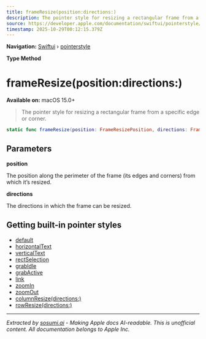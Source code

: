 ```yaml
---
title: frameResize(position:directions:)
description: The pointer style for resizing a rectangular frame from a specific edge or corner.
source: https://developer.apple.com/documentation/swiftui/pointerstyle/frameresize(position:directions:)
timestamp: 2025-10-29T00:12:15.379Z
---
```


**Navigation:** [Swiftui](/documentation/swiftui) › [pointerstyle](/documentation/swiftui/pointerstyle)

**Type Method**

# frameResize(position:directions:)

**Available on:** macOS 15.0+

> The pointer style for resizing a rectangular frame from a specific edge or corner.

```swift
static func frameResize(position: FrameResizePosition, directions: FrameResizeDirection.Set = .all) -> PointerStyle
```

## Parameters

**position**

The position along the perimeter of the frame (its edges and corners) from which it’s resized.



**directions**

The directions in which the frame can be resized.



## Getting built-in pointer styles

- [default](/documentation/swiftui/pointerstyle/default)
- [horizontalText](/documentation/swiftui/pointerstyle/horizontaltext)
- [verticalText](/documentation/swiftui/pointerstyle/verticaltext)
- [rectSelection](/documentation/swiftui/pointerstyle/rectselection)
- [grabIdle](/documentation/swiftui/pointerstyle/grabidle)
- [grabActive](/documentation/swiftui/pointerstyle/grabactive)
- [link](/documentation/swiftui/pointerstyle/link)
- [zoomIn](/documentation/swiftui/pointerstyle/zoomin)
- [zoomOut](/documentation/swiftui/pointerstyle/zoomout)
- [columnResize(directions:)](/documentation/swiftui/pointerstyle/columnresize(directions:))
- [rowResize(directions:)](/documentation/swiftui/pointerstyle/rowresize(directions:))

---

*Extracted by [sosumi.ai](https://sosumi.ai) - Making Apple docs AI-readable.*
*This is unofficial content. All documentation belongs to Apple Inc.*

